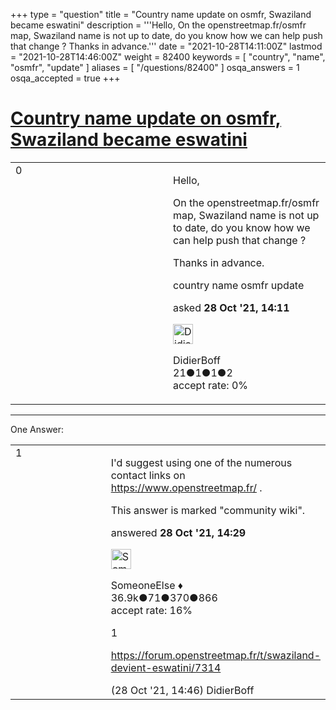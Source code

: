 +++
type = "question"
title = "Country name update on osmfr, Swaziland became eswatini"
description = '''Hello, On the openstreetmap.fr/osmfr map, Swaziland name is not up to date, do you know how we can help push that change ? Thanks in advance.'''
date = "2021-10-28T14:11:00Z"
lastmod = "2021-10-28T14:46:00Z"
weight = 82400
keywords = [ "country", "name", "osmfr", "update" ]
aliases = [ "/questions/82400" ]
osqa_answers = 1
osqa_accepted = true
+++

<div class="headNormal">

# [Country name update on osmfr, Swaziland became eswatini](/questions/82400/country-name-update-on-osmfr-swaziland-became-eswatini)

</div>

<div id="main-body">

<div id="askform">

<table id="question-table" style="width:100%;">
<colgroup>
<col style="width: 50%" />
<col style="width: 50%" />
</colgroup>
<tbody>
<tr>
<td style="width: 30px; vertical-align: top"><div class="vote-buttons">
<span id="post-82400-upvote" class="ajax-command post-vote up" rel="nofollow" title="I like this post (click again to cancel)"> </span>
<div id="post-82400-score" class="post-score" title="current number of votes">
0
</div>
<span id="post-82400-downvote" class="ajax-command post-vote down" rel="nofollow" title="I dont like this post (click again to cancel)"> </span> <span id="favorite-mark" class="ajax-command favorite-mark" rel="nofollow" title="mark/unmark this question as favorite (click again to cancel)"> </span>
<div id="favorite-count" class="favorite-count">
&#10;</div>
</div></td>
<td><div id="item-right">
<div class="question-body">
<p>Hello,</p>
<p>On the openstreetmap.fr/osmfr map, Swaziland name is not up to date, do you know how we can help push that change ?</p>
<p>Thanks in advance.</p>
</div>
<div id="question-tags" class="tags-container tags">
<span class="post-tag tag-link-country" rel="tag" title="see questions tagged &#39;country&#39;">country</span> <span class="post-tag tag-link-name" rel="tag" title="see questions tagged &#39;name&#39;">name</span> <span class="post-tag tag-link-osmfr" rel="tag" title="see questions tagged &#39;osmfr&#39;">osmfr</span> <span class="post-tag tag-link-update" rel="tag" title="see questions tagged &#39;update&#39;">update</span>
</div>
<div id="question-controls" class="post-controls">
&#10;</div>
<div class="post-update-info-container">
<div class="post-update-info post-update-info-user">
<p>asked <strong>28 Oct '21, 14:11</strong></p>
<img src="https://secure.gravatar.com/avatar/cb5919fff83c7ca48af67fd3e26669b3?s=32&amp;d=identicon&amp;r=g" class="gravatar" width="32" height="32" alt="DidierBoff&#39;s gravatar image" />
<p><span>DidierBoff</span><br />
<span class="score" title="21 reputation points">21</span><span title="1 badges"><span class="badge1">●</span><span class="badgecount">1</span></span><span title="1 badges"><span class="silver">●</span><span class="badgecount">1</span></span><span title="2 badges"><span class="bronze">●</span><span class="badgecount">2</span></span><br />
<span class="accept_rate" title="Rate of the user&#39;s accepted answers">accept rate:</span> <span title="DidierBoff has no accepted answers">0%</span></p>
</div>
</div>
<div id="comments-container-82400" class="comments-container">
&#10;</div>
<div id="comment-tools-82400" class="comment-tools">
&#10;</div>
<div class="clear">
&#10;</div>
<div id="comment-82400-form-container" class="comment-form-container">
&#10;</div>
<div class="clear">
&#10;</div>
</div></td>
</tr>
</tbody>
</table>

------------------------------------------------------------------------

<div class="tabBar">

<span id="sort-top"></span>

<div class="headQuestions">

One Answer:

</div>

</div>

<span id="82401"></span>

<div id="answer-container-82401" class="answer accepted-answer">

<table style="width:100%;">
<colgroup>
<col style="width: 50%" />
<col style="width: 50%" />
</colgroup>
<tbody>
<tr>
<td style="width: 30px; vertical-align: top"><div class="vote-buttons">
<span id="post-82401-upvote" class="ajax-command post-vote up" rel="nofollow" title="I like this post (click again to cancel)"> </span>
<div id="post-82401-score" class="post-score" title="current number of votes">
1
</div>
<span id="post-82401-downvote" class="ajax-command post-vote down" rel="nofollow" title="I dont like this post (click again to cancel)"> </span> <span class="accept-answer on" rel="nofollow" title="DidierBoff has selected this answer as the correct answer"> </span>
</div></td>
<td><div class="item-right">
<div class="answer-body">
<p>I'd suggest using one of the numerous contact links on <a href="https://www.openstreetmap.fr/">https://www.openstreetmap.fr/</a> .</p>
</div>
<div class="answer-controls post-controls">
<div class="community-wiki">
This answer is marked "community wiki".
</div>
</div>
<div class="post-update-info-container">
<div class="post-update-info post-update-info-user">
<p>answered <strong>28 Oct '21, 14:29</strong></p>
<img src="https://secure.gravatar.com/avatar/0bf1aa22f7f5e045b0eb8beb79fe7907?s=32&amp;d=identicon&amp;r=g" class="gravatar" width="32" height="32" alt="SomeoneElse&#39;s gravatar image" />
<p><span>SomeoneElse ♦</span><br />
<span class="score" title="36866 reputation points"><span>36.9k</span></span><span title="71 badges"><span class="badge1">●</span><span class="badgecount">71</span></span><span title="370 badges"><span class="silver">●</span><span class="badgecount">370</span></span><span title="866 badges"><span class="bronze">●</span><span class="badgecount">866</span></span><br />
<span class="accept_rate" title="Rate of the user&#39;s accepted answers">accept rate:</span> <span title="SomeoneElse has 228 accepted answers">16%</span></p>
</div>
</div>
<div id="comments-container-82401" class="comments-container">
<span id="82402"></span>
<div id="comment-82402" class="comment">
<div id="post-82402-score" class="comment-score">
1
</div>
<div class="comment-text">
<p><a href="https://forum.openstreetmap.fr/t/swaziland-devient-eswatini/7314">https://forum.openstreetmap.fr/t/swaziland-devient-eswatini/7314</a></p>
</div>
<div id="comment-82402-info" class="comment-info">
<span class="comment-age">(28 Oct '21, 14:46)</span> <span class="comment-user userinfo">DidierBoff</span>
</div>
</div>
</div>
<div id="comment-tools-82401" class="comment-tools">
&#10;</div>
<div class="clear">
&#10;</div>
<div id="comment-82401-form-container" class="comment-form-container">
&#10;</div>
<div class="clear">
&#10;</div>
</div></td>
</tr>
</tbody>
</table>

</div>

<div class="paginator-container-left">

</div>

</div>

</div>

